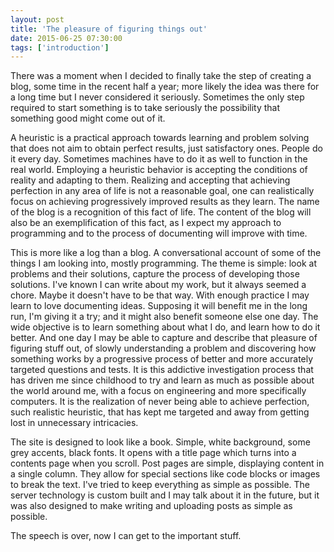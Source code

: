 ```yaml
---
layout: post
title: 'The pleasure of figuring things out'
date: 2015-06-25 07:30:00
tags: ['introduction']
---
```

There was a moment when I decided to finally take the step of creating a blog, some time in the recent half a year; more likely the idea was there for a long time but I never considered it seriously. Sometimes the only step required to start something is to take seriously the possibility that something good might come out of it.

A heuristic is a practical approach towards learning and problem solving that does not aim to obtain perfect results, just satisfactory ones. People do it every day. Sometimes machines have to do it as well to function in the real world. Employing a heuristic behavior is accepting the conditions of reality and adapting to them. Realizing and accepting that achieving perfection in any area of life is not a reasonable goal, one can realistically focus on achieving progressively improved results as they learn. The name of the blog is a recognition of this fact of life. The content of the blog will also be an exemplification of this fact, as I expect my approach to programming and to the process of documenting  will improve with time.

This is more like a log than a blog. A conversational account of some of the things I am looking into, mostly programming. The theme is simple: look at problems and their solutions, capture the process of developing those solutions. I've known I can write about my work, but it always seemed a chore. Maybe it doesn't have to be that way. With enough practice I may learn to love documenting ideas. Supposing it will benefit me in the long run, I'm giving it a try; and it might also benefit someone else one day. The wide objective is to learn something about what I do, and learn how to do it better. And one day I may be able to capture and describe that pleasure of figuring stuff out, of slowly understanding a problem and discovering how something works by a progressive process of better and more accurately targeted questions and tests. It is this addictive investigation process that has driven me since childhood to try and learn as much as possible about the world around me, with a focus on engineering and more specifically computers. It is the realization of never being able to achieve perfection, such realistic heuristic, that has kept me targeted and away from getting lost in unnecessary intricacies.

The site is designed to look like a book. Simple, white background, some grey accents, black fonts. It opens with a title page which turns into a contents page when you scroll. Post pages are simple, displaying content in a single column. They allow for special sections like code blocks or images to break the text. I've tried to keep everything as simple as possible. The server technology is custom built and I may talk about it in the future, but it was also designed to make writing and uploading posts as simple as possible.

The speech is over, now I can get to the important stuff.
